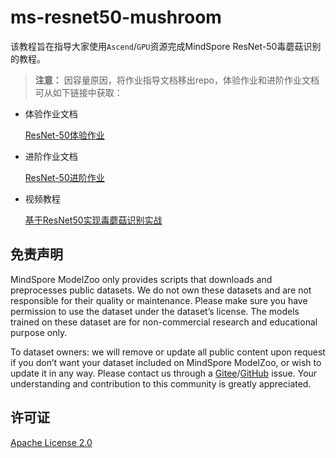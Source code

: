 # ms-resnet50-mushroom

该教程旨在指导大家使用`Ascend`/`GPU`资源完成MindSpore ResNet-50毒蘑菇识别的教程。

> **注意：** 因容量原因，将作业指导文档移出repo，体验作业和进阶作业文档可从如下链接中获取：

* 体验作业文档

    [ResNet-50体验作业](https://ascend-tutorials.obs.cn-north-4.myhuaweicloud.com/resnet-50/demo/ResNet-50%E4%BD%93%E9%AA%8C%E4%BD%9C%E4%B8%9A.pdf)

* 进阶作业文档

    [ResNet-50进阶作业](https://ascend-tutorials.obs.cn-north-4.myhuaweicloud.com/resnet-50/demo/ResNet-50%E8%BF%9B%E9%98%B6%E4%BD%9C%E4%B8%9A.pdf)

* 视频教程

    [基于ResNet50实现毒蘑菇识别实战](https://www.bilibili.com/video/BV1ny4y1r7HA)

## 免责声明

MindSpore ModelZoo only provides scripts that downloads and preprocesses public datasets. We do not own these datasets and are not responsible for their quality or maintenance. Please make sure you have permission to use the dataset under the dataset’s license. The models trained on these dataset are for non-commercial research and educational purpose only.

To dataset owners: we will remove or update all public content upon request if you don’t want your dataset included on MindSpore ModelZoo, or wish to update it in any way. Please contact us through a [Gitee](https://gitee.com/mindspore/mindspore/issues)/[GitHub](https://github.com/mindspore-ai/mindspore/issues) issue. Your understanding and contribution to this community is greatly appreciated.

## 许可证

[Apache License 2.0](../LICENSE)
